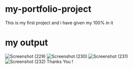 # my-portfolio-project
This is my first project and i have given my 100% in it
# my output
 

![Screenshot (229)](https://github.com/kapilRathore123/my-portfolio-project/assets/155913768/06b54eec-9b2c-40df-89ed-d7f080ad96fd)
![Screenshot (230)](https://github.com/kapilRathore123/my-portfolio-project/assets/155913768/3ec24f7e-0b65-4c54-b542-35230404e5f6)
![Screenshot (231)](https://github.com/kapilRathore123/my-portfolio-project/assets/155913768/f8bf4ad5-bfe8-4935-9a14-160a3309fbf7)
![Screenshot (232)](https://github.com/kapilRathore123/my-portfolio-project/assets/155913768/f168088b-a785-4c94-a0c2-081e7aa10088)
Thanks You !
